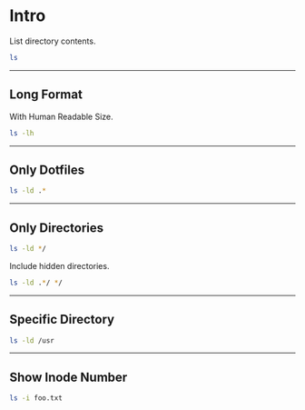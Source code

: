 # Intro

List directory contents.

```bash {copyable}
ls
```

---

## Long Format

With Human Readable Size.

```bash {copyable}
ls -lh
```

---

## Only Dotfiles

```bash {copyable}
ls -ld .*
```

---

## Only Directories

```bash {copyable}
ls -ld */
```

Include hidden directories.

```bash {copyable}
ls -ld .*/ */
```

---

## Specific Directory

```bash {copyable}
ls -ld /usr
```

---

## Show Inode Number

```bash {copyable}
ls -i foo.txt
```
